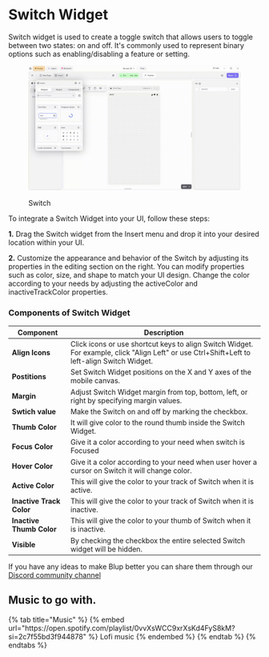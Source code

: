 # Switch Widget

Switch widget is used to create a toggle switch that allows users to toggle between two states: on and off. It's commonly used to represent binary options such as enabling/disabling a feature or setting.

<figure><img src="../../../.gitbook/assets/alert-dialog.gif" alt="Switch"><figcaption><p>Switch</p></figcaption></figure>

To integrate a Switch Widget into your UI, follow these steps:

**1.** Drag the Switch widget from the Insert menu and drop it into your desired location within your UI.

**2.**  Customize the appearance and behavior of the Switch by adjusting its properties in the editing section on the right. You can modify properties such as color, size, and shape to match your UI design. Change the color according to your needs by adjusting the activeColor and inactiveTrackColor properties.

### Components of Switch Widget

<table>
  <thead>
    <tr>
      <th>Component</th>
      <th>Description</th>
    </tr>
  </thead>
  <tbody>
    <tr>
      <td><strong>Align Icons</strong></td>
      <td>Click icons or use shortcut keys to align Switch Widget. For example, click "Align Left" or use Ctrl+Shift+Left to left-align Switch Widget.</td>
    </tr>
    <tr>
      <td><strong>Postitions</strong></td>
      <td>Set Switch Widget positions on the X and Y axes of the mobile canvas.</td>
    </tr>
    <tr>
      <td><strong>Margin</strong></td>
      <td>Adjust  Switch Widget margin from top, bottom, left, or right by specifying margin values.</td>
    </tr>
    <tr>
      <td><strong>Swtich value</strong></td>
      <td>Make the Switch on and off by marking the checkbox.</td>
    </tr><tr>
      <td><strong>Thumb Color</strong></td>
      <td>It will give color to the round thumb inside the Switch Widget.</td>
    </tr>
    <tr>
      <td><strong>Focus Color</strong></td>
      <td>Give it a color according to your need when switch is Focused</td>
    </tr>
    <tr>
      <td><strong>Hover Color</strong></td>
      <td>Give it a color according to your need when user hover a cursor on Switch it will change color.</td>
    </tr> <tr>
      <td><strong>Active Color</strong></td>
      <td>This will give the color to your track of Switch when it is active.</td>
    </tr> <tr>
      <td><strong>Inactive Track Color</strong></td>
      <td>This will give the color to your track of Switch when it is inactive.</td>
    </tr><tr>
      <td><strong>Inactive Thumb Color</strong></td>
      <td>This will give the color to your thumb of Switch when it is inactive.</td>
    </tr>
    <tr>
      <td><strong>Visible</strong></td>
      <td>By checking the checkbox the entire selected Switch widget will be hidden.</td>
    </tr>
  </tbody>
</table>

If you have any ideas to make Blup better you can share them through our [Discord community channel ](https://discord.com/channels/940632966093234176/965313562425823303)

## Music to go with.
 
<div class="container">
  {% tab title="Music" %}
  {% embed url="https://open.spotify.com/playlist/0vvXsWCC9xrXsKd4FyS8kM?si=2c7f55bd3f944878" %}
  Lofi music
  {% endembed %}
  {% endtab %}
  {% endtabs %}
</div>